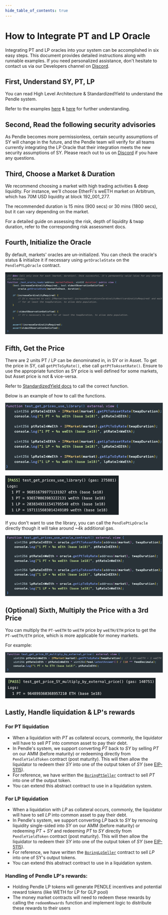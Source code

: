 ```yaml
---
hide_table_of_contents: true
---
```

# How to Integrate PT and LP Oracle

Integrating PT and LP oracles into your system can be accomplished in six easy steps. This document provides detailed instructions along with runnable examples. If you need personalized assistance, don't hesitate to contact us via our Developers channel on [Discord](https://pendle.finance/discord).

## First, Understand SY, PT, LP

You can read High Level Architecture & StandardizedYield to understand the Pendle system.

Refer to the examples [here](https://github.com/pendle-finance/pendle-examples/tree/main/test) & [here](https://github.com/pendle-finance/pendle-core-v2-public/tree/main/contracts/oracles) for further understanding.


## Second, Read the following security advisories

As Pendle becomes more permissionless, certain security assumptions of SY will change in the future, and the Pendle team will verify for all teams currently integrating the LP Oracle that their integration meets the new security assumptions of SY. Please reach out to us on [Discord](https://discord.gg/EZYrVqjA) if you have any questions.

## Third, Choose a Market & Duration

We recommend choosing a market with high trading activities & deep liquidity. For instance, we'll choose EtherFi's weETH market on Arbitrum, which has 70M USD liquidity at block 192_001_277.

The recommended duration is 15 mins (900 secs) or 30 mins (1800 secs), but it can vary depending on the market.

For a detailed guide on assessing the risk, depth of liquidity & twap duration, refer to the corresponding risk assessment docs.

## Fourth, Initialize the Oracle

By default, markets' oracles are un-initialized. You can check the oracle's status & initialize it if necessary using `getOracleState` on the `PendlePYLpOracle` contract.

![/img/Developers/Pasted_image_20240319215123.png](/img/Developers/Pasted_image_20240319215123.png)

## Fifth, Get the Price

There are 2 units PT / LP can be denominated in, in SY or in Asset. To get the price in SY, call `getPtToSyRate()`, else call `getPtToAssetRate()`. Ensure to use the appropriate function as SY price is well defined for some markets, but Asset price is not & vice-versa.

Refer to [StandardizedYield docs](../Contracts/StandardizedYield.md) to call the correct function.

Below is an example of how to call the functions.

![/img/Developers/Pasted_image_20240319221744.png](/img/Developers/Pasted_image_20240319221744.png)

![/img/Developers/Pasted_image_20240319221801.png](/img/Developers/Pasted_image_20240319221801.png)

If you don't want to use the library, you can call the `PendlePtLpOracle` directly though it will take around ~4k additional gas.

![/img/Developers/Pasted_image_20240319230732.png](/img/Developers/Pasted_image_20240319230732.png)
## (Optional) Sixth, Multiply the Price with a 3rd Price

You can multiply the `PT-weETH` to `weETH` price by `weETH/ETH` price to get the `PT-weETH/ETH` price, which is more applicable for money markets.

For example:

![/img/Developers/Pasted_image_20240319230333.png](/img/Developers/Pasted_image_20240319230333.png)

![/img/Developers/Pasted_image_20240319230350.png](/img/Developers/Pasted_image_20240319230350.png)

## Lastly, Handle liquidation & LP's rewards

### For PT liquidation
* When a liquidation with $PT$ as collateral occurs, commonly, the liquidator will have to sell $PT$ into common asset to pay their debt.
* In Pendle's system, we support converting $PT$ back to $SY$ by selling $PT$ on our AMM (before maturity) or redeeming directly from `PendleYieldToken` contract (post maturity). This will then allow the liquidator to redeem their $SY$ into one of the output token of $SY$ (see [EIP-5115](https://eips.ethereum.org/EIPS/eip-5115)).
* For reference, we have written the [`BoringPtSeller`](https://github.com/pendle-finance/pendle-core-v2-public/blob/main/contracts/oracles/samples/BoringPtSeller.sol) contract to sell $PT$ into one of the output token.
* You can extend this abstract contract to use in a liquidation system.

### For LP liquidation
* When a liquidation with $LP$ as collateral occurs, commonly, the liquidator will have to sell $LP$ into common asset to pay their debt.
* In Pendle's system, we support converting $LP$ back to $SY$ by removing liquidity single-sided into $SY$ on our AMM (before maturity) or redeeming $PT$ + $SY$ and redeeming $PT$ to $SY$ directly from `PendleYieldToken` contract (post maturity). This will then allow the liquidator to redeem their $SY$ into one of the output token of $SY$ (see [EIP-5115](https://eips.ethereum.org/EIPS/eip-5115)).
* For reference, we have written the [`BoringLpSeller`](https://github.com/pendle-finance/pendle-core-v2-public/blob/main/contracts/oracles/samples/BoringLpSeller.sol) contract to sell $LP$ into one of SY's output tokens.
* You can extend this abstract contract to use in a liquidation system.

### Handling of Pendle LP's rewards:
* Holding Pendle LP tokens will generate PENDLE incentives and potential reward tokens (like WETH for LP for GLP pool)
* The money market contracts will need to redeem these rewards by calling the `redeemRewards` function and implement logic to distribute these rewards to their users
